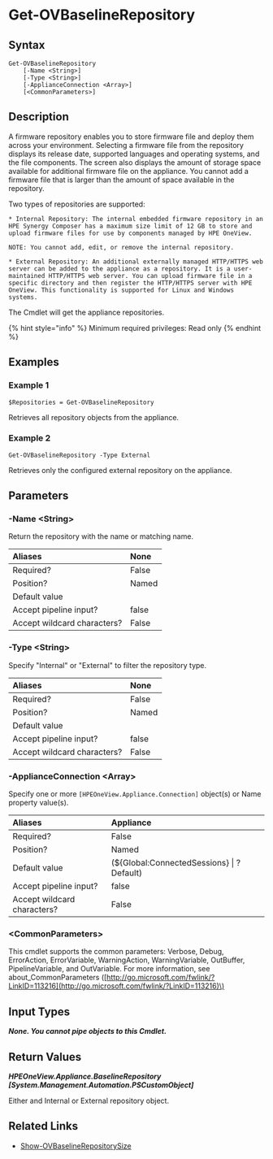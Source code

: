 ﻿---
description: Retrieve available baseline repository information.
---

# Get-OVBaselineRepository

## Syntax

```text
Get-OVBaselineRepository
    [-Name <String>]
    [-Type <String>]
    [-ApplianceConnection <Array>]
    [<CommonParameters>]
```

## Description

A firmware repository enables you to store firmware file and deploy them across your environment. Selecting a firmware file from the repository displays its release date, supported languages and operating systems, and the file components. The screen also displays the amount of storage space available for additional firmware file on the appliance. You cannot add a firmware file that is larger than the amount of space available in the repository.

Two types of repositories are supported:

    * Internal Repository: The internal embedded firmware repository in an HPE Synergy Composer has a maximum size limit of 12 GB to store and upload firmware files for use by components managed by HPE OneView.

    NOTE: You cannot add, edit, or remove the internal repository.

    * External Repository: An additional externally managed HTTP/HTTPS web server can be added to the appliance as a repository. It is a user-maintained HTTP/HTTPS web server. You can upload firmware file in a specific directory and then register the HTTP/HTTPS server with HPE OneView. This functionality is supported for Linux and Windows systems.

The Cmdlet will get the appliance repositories.

{% hint style="info" %}
Minimum required privileges: Read only
{% endhint %}

## Examples

###  Example 1 

```text
$Repositories = Get-OVBaselineRepository
```

Retrieves all repository objects from the appliance.

###  Example 2 

```text
Get-OVBaselineRepository -Type External
```

Retrieves only the configured external repository on the appliance.

## Parameters

### -Name &lt;String&gt;

Return the repository with the name or matching name.

| Aliases | None |
| :--- | :--- |
| Required? | False |
| Position? | Named |
| Default value |  |
| Accept pipeline input? | false |
| Accept wildcard characters? | False |

### -Type &lt;String&gt;

Specify "Internal" or "External" to filter the repository type.

| Aliases | None |
| :--- | :--- |
| Required? | False |
| Position? | Named |
| Default value |  |
| Accept pipeline input? | false |
| Accept wildcard characters? | False |

### -ApplianceConnection &lt;Array&gt;

Specify one or more `[HPEOneView.Appliance.Connection]` object(s) or Name property value(s).

| Aliases | Appliance |
| :--- | :--- |
| Required? | False |
| Position? | Named |
| Default value | (${Global:ConnectedSessions} &vert; ? Default) |
| Accept pipeline input? | false |
| Accept wildcard characters? | False |

### &lt;CommonParameters&gt;

This cmdlet supports the common parameters: Verbose, Debug, ErrorAction, ErrorVariable, WarningAction, WarningVariable, OutBuffer, PipelineVariable, and OutVariable. For more information, see about\_CommonParameters \([http://go.microsoft.com/fwlink/?LinkID=113216](http://go.microsoft.com/fwlink/?LinkID=113216)\)

## Input Types

_**None.  You cannot pipe objects to this Cmdlet.**_

## Return Values

_**HPEOneView.Appliance.BaselineRepository [System.Management.Automation.PSCustomObject]**_

Either and Internal or External repository object.

## Related Links

* [Show-OVBaselineRepositorySize](show-ovbaselinerepositorysize.md)
